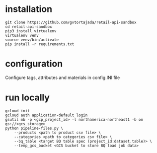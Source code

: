 # installation
```
git clone https://github.com/gvtortajada/retail-api-sandbox
cd retail-api-sandbox
pip3 install virtualenv
virtualenv venv
source venv/bin/activate
pip install -r requirements.txt
```

# configuration
Configure tags, attributes and materials in config.INI file


# run locally
```
gcloud init
gcloud auth application-default login
gsutil mb -p <gcp_project_id> -l northamerica-northeast1 -b on gs://<gcs_storage>
python pipeline-files.py \
    --products <path to product csv file> \
    --categories <path to categories csv file> \
    --bq_table <target BQ table spec (project_id:dataset.table)> \
    --temp_gcs_bucket <GCS bucket to store BQ load job data>

```
